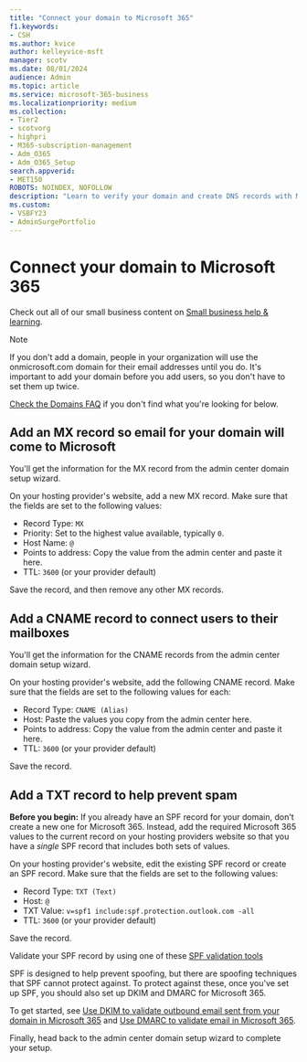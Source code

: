 ```yaml
---
title: "Connect your domain to Microsoft 365"
f1.keywords:
- CSH
ms.author: kvice
author: kelleyvice-msft
manager: scotv
ms.date: 08/01/2024
audience: Admin
ms.topic: article
ms.service: microsoft-365-business
ms.localizationpriority: medium
ms.collection:
- Tier2
- scotvorg
- highpri
- M365-subscription-management
- Adm_O365
- Adm_O365_Setup
search.appverid:
- MET150
ROBOTS: NOINDEX, NOFOLLOW
description: "Learn to verify your domain and create DNS records with Microsoft 365."
ms.custom:
- VSBFY23
- AdminSurgePortfolio
---
```


# Connect your domain to Microsoft 365

Check out all of our small business content on [Small business help & learning](https://go.microsoft.com/fwlink/?linkid=2224585).

> [!NOTE]
> If you don't add a domain, people in your organization will use the onmicrosoft.com domain for their email addresses until you do. It's important to add your domain before you add users, so you don't have to set them up twice.

[Check the Domains FAQ](../setup/domains-faq.yml) if you don't find what you're looking for below.

## Add an MX record so email for your domain will come to Microsoft

You'll get the information for the MX record from the admin center domain setup wizard.

On your hosting provider's website, add a new MX record.
Make sure that the fields are set to the following values:

- Record Type: `MX`
- Priority: Set to the highest value available, typically `0`.
- Host Name: `@`
- Points to address: Copy the value from the admin center and paste it here.
- TTL: `3600` (or your provider default)

Save the record, and then remove any other MX records.

## Add a CNAME record to connect users to their mailboxes

You'll get the information for the CNAME records from the admin center domain setup wizard.

On your hosting provider's website, add the following CNAME record. Make sure that the fields are set to the following values for each:

- Record Type: `CNAME (Alias)`
- Host: Paste the values you copy from the admin center here.
- Points to address: Copy the value from the admin center and paste it here.
- TTL: `3600` (or your provider default)

Save the record.
## Add a TXT record to help prevent spam

**Before you begin:** If you already have an SPF record for your domain, don't create a new one for Microsoft 365. Instead, add the required Microsoft 365 values to the current record on your hosting providers website so that you have a *single* SPF record that includes both sets of values.

On your hosting provider's website, edit the existing SPF record or create an SPF record.
Make sure that the fields are set to the following values:

- Record Type: `TXT (Text)`
- Host: `@`
- TXT Value: `v=spf1 include:spf.protection.outlook.com -all`
- TTL: `3600` (or your provider default)

Save the record.

Validate your SPF record by using one of these [SPF validation tools](/office365/admin/setup/domains-faq#how-can-i-validate-spf-records-for-my-domain)

SPF is designed to help prevent spoofing, but there are spoofing techniques that SPF cannot protect against. To protect against these, once you've set up SPF, you should also set up DKIM and DMARC for Microsoft 365.

To get started, see [Use DKIM to validate outbound email sent from your domain in Microsoft 365](../../security/office-365-security/email-authentication-dkim-configure.md) and [Use DMARC to validate email in Microsoft 365](../../security/office-365-security/email-authentication-dmarc-configure.md).

Finally, head back to the admin center domain setup wizard to complete your setup.
